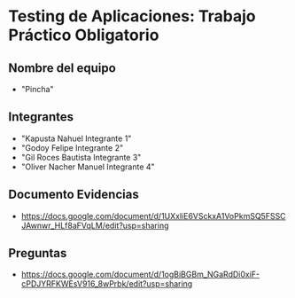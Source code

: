 # Testing de Aplicaciones: Trabajo Práctico Obligatorio
## Nombre del equipo
- "Pincha"

## Integrantes
- "Kapusta Nahuel Integrante 1"
- "Godoy Felipe Integrante 2"
- "Gil Roces Bautista Integrante 3"
- "Oliver Nacher Manuel Integrante 4"

## Documento Evidencias
- https://docs.google.com/document/d/1UXxliE6VSckxA1VoPkmSQ5FSSCJAwnwr_HLf8aFVqLM/edit?usp=sharing 

## Preguntas
- https://docs.google.com/document/d/1ogBiBGBm_NGaRdDi0xiF-cPDJYRFKWEsV916_8wPrbk/edit?usp=sharing 
